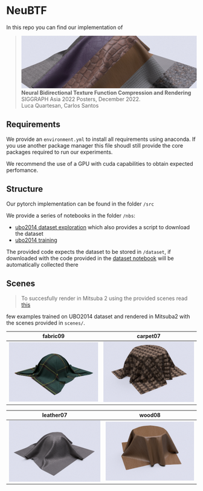 # NeuBTF

In this repo you can find our implementation of

> ![](media/header.jpg)  
> **Neural Bidirectional Texture Function Compression and Rendering**  
> SIGGRAPH Asia 2022 Posters, December 2022.  
> Luca Quartesan, Carlos Santos

## Requirements
 
We provide an `environment.yml` to install all requirements using anaconda. If you use another package manager this file shoudl still provide the core packages required to run our experiments.

We recommend the use of a GPU with cuda capabilities to obtain expected perfomance.

## Structure

Our pytorch implementation can be found in the folder `/src`

We provide a series of notebooks in the folder `/nbs`:
+ [ubo2014 dataset exploration](/nbs/ubo2014_dataset.ipynb) which also provides a script to download the dataset
+ [ubo2014 training](/nbs/ubo2014_train.ipynb)

The provided code expects the dataset to be stored in `/dataset`, if downloaded with the code provided in the [dataset notebook](/nbs/ubo2014_dataset.ipynb) will be automatically collected there

## Scenes
> To succesfully render in Mitsuba 2 using the provided scenes read [this](scenes/README.md)

few examples trained on UBO2014 dataset and rendered in Mitsuba2 with the scenes provided in `scenes/`.

fabric09             |  carpet07
:-------------------------:|:-------------------------:
![](media/fabric09.png)  |  ![](media/carpet07.png)

leather07             |  wood08
:-------------------------:|:-------------------------:
![](media/leather07.png)  |  ![](media/wood08.png)